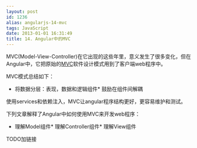 ```yaml
---
layout: post
id: 1236
alias: angularjs-14-mvc
tags: JavaScript
date: 2013-01-01 16:31:49
title: 14. Angular中的MVC
---
```


MVC(Model-View-Controller)在它出现的这些年里，意义发生了很多变化，但在Angular中，它把原始的[MVC](http://en.wikipedia.org/wiki/Model%E2%80%93view%E2%80%93controller)软件设计模式用到了客户端web程序中。

MVC模式总结如下：

*   将数据分层：表现，数据和逻辑组件*   鼓励在组件间解耦

使用services和依赖注入，MVC让angular程序结构更好，更容易维护和测试。

下列文章解释了Angular中如何使用MVC来开发web程序：

*   理解Model组件*   理解Controller组件*   理解View组件

TODO加链接
